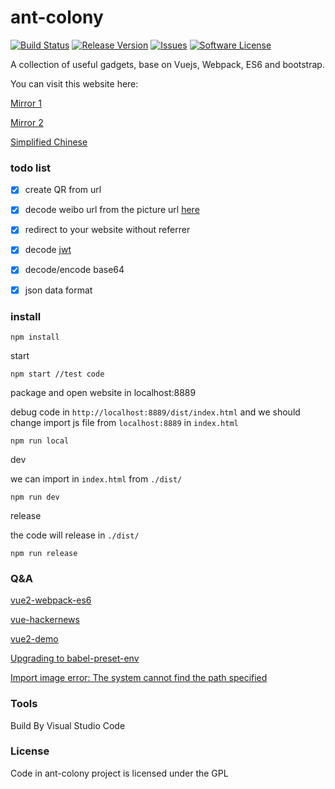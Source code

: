 # ant-colony

[![Build Status](https://travis-ci.org/flyher/ant-colony.svg?branch=master)](https://travis-ci.org/flyher/ant-colony?branch=master)
[![Release Version](https://img.shields.io/github/release/flyher/ant-colony.svg)](https://github.com/flyher/ant-colony/releases)
[![Issues](https://img.shields.io/github/issues/flyher/ant-colony.svg)](https://github.com/flyher/ant-colony/issues)
[![Software License](https://img.shields.io/github/license/flyher/ant-colony.svg)](https://github.com/flyher/ant-colony/blob/master/LICENSE)

A collection of useful gadgets, base on Vuejs, Webpack, ES6 and bootstrap. 

You can visit this website here:

[Mirror 1](https://tools.99diary.com)

[Mirror 2](https://www.99diary.com/ant-colony/)


[Simplified Chinese](README-CN.md)

### todo list

- [x] create QR from url

- [x] decode weibo url from the picture url  [here](https://www.v2ex.com/t/388152)

- [x] redirect to your website without referrer

- [x] decode [jwt](https://en.wikipedia.org/wiki/JSON_Web_Token)

- [x] decode/encode base64

- [x] json data format

### install


```shell
npm install
```

start
```
npm start //test code
```

package and open website in localhost:8889

debug code in `http://localhost:8889/dist/index.html` and we should change import js file from `localhost:8889` in `index.html`
```
npm run local
```


dev

we can import in `index.html` from `./dist/`
```shell
npm run dev
```

release

the code will release in `./dist/`
```
npm run release
```


### Q&A 

[vue2-webpack-es6](https://github.com/yaoyonstudio/vue2-webpack-es6)

[vue-hackernews](https://github.com/vuejs/vue-hackernews)

[vue2-demo](https://github.com/lzxb/vue2-demo)

[Upgrading to babel-preset-env](http://babeljs.io/env)

[Import image error: The system cannot find the path specified](https://github.com/tcoopman/image-webpack-loader/issues/68)

### Tools

Build By Visual Studio Code

### License

Code in ant-colony project is licensed under the GPL
